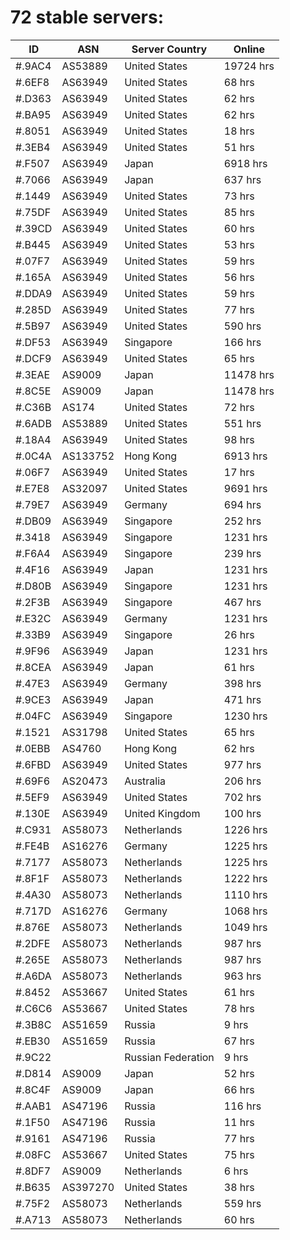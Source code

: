 # 72 stable servers:

| ID | ASN | Server Country | Online |
| ------ | ------ | ------ | ------ |
| #.9AC4 | AS53889 | United States | 19724 hrs |
| #.6EF8 | AS63949 | United States | 68 hrs |
| #.D363 | AS63949 | United States | 62 hrs |
| #.BA95 | AS63949 | United States | 62 hrs |
| #.8051 | AS63949 | United States | 18 hrs |
| #.3EB4 | AS63949 | United States | 51 hrs |
| #.F507 | AS63949 | Japan | 6918 hrs |
| #.7066 | AS63949 | Japan | 637 hrs |
| #.1449 | AS63949 | United States | 73 hrs |
| #.75DF | AS63949 | United States | 85 hrs |
| #.39CD | AS63949 | United States | 60 hrs |
| #.B445 | AS63949 | United States | 53 hrs |
| #.07F7 | AS63949 | United States | 59 hrs |
| #.165A | AS63949 | United States | 56 hrs |
| #.DDA9 | AS63949 | United States | 59 hrs |
| #.285D | AS63949 | United States | 77 hrs |
| #.5B97 | AS63949 | United States | 590 hrs |
| #.DF53 | AS63949 | Singapore | 166 hrs |
| #.DCF9 | AS63949 | United States | 65 hrs |
| #.3EAE | AS9009 | Japan | 11478 hrs |
| #.8C5E | AS9009 | Japan | 11478 hrs |
| #.C36B | AS174 | United States | 72 hrs |
| #.6ADB | AS53889 | United States | 551 hrs |
| #.18A4 | AS63949 | United States | 98 hrs |
| #.0C4A | AS133752 | Hong Kong | 6913 hrs |
| #.06F7 | AS63949 | United States | 17 hrs |
| #.E7E8 | AS32097 | United States | 9691 hrs |
| #.79E7 | AS63949 | Germany | 694 hrs |
| #.DB09 | AS63949 | Singapore | 252 hrs |
| #.3418 | AS63949 | Singapore | 1231 hrs |
| #.F6A4 | AS63949 | Singapore | 239 hrs |
| #.4F16 | AS63949 | Japan | 1231 hrs |
| #.D80B | AS63949 | Singapore | 1231 hrs |
| #.2F3B | AS63949 | Singapore | 467 hrs |
| #.E32C | AS63949 | Germany | 1231 hrs |
| #.33B9 | AS63949 | Singapore | 26 hrs |
| #.9F96 | AS63949 | Japan | 1231 hrs |
| #.8CEA | AS63949 | Japan | 61 hrs |
| #.47E3 | AS63949 | Germany | 398 hrs |
| #.9CE3 | AS63949 | Japan | 471 hrs |
| #.04FC | AS63949 | Singapore | 1230 hrs |
| #.1521 | AS31798 | United States | 65 hrs |
| #.0EBB | AS4760 | Hong Kong | 62 hrs |
| #.6FBD | AS63949 | United States | 977 hrs |
| #.69F6 | AS20473 | Australia | 206 hrs |
| #.5EF9 | AS63949 | United States | 702 hrs |
| #.130E | AS63949 | United Kingdom | 100 hrs |
| #.C931 | AS58073 | Netherlands | 1226 hrs |
| #.FE4B | AS16276 | Germany | 1225 hrs |
| #.7177 | AS58073 | Netherlands | 1225 hrs |
| #.8F1F | AS58073 | Netherlands | 1222 hrs |
| #.4A30 | AS58073 | Netherlands | 1110 hrs |
| #.717D | AS16276 | Germany | 1068 hrs |
| #.876E | AS58073 | Netherlands | 1049 hrs |
| #.2DFE | AS58073 | Netherlands | 987 hrs |
| #.265E | AS58073 | Netherlands | 987 hrs |
| #.A6DA | AS58073 | Netherlands | 963 hrs |
| #.8452 | AS53667 | United States | 61 hrs |
| #.C6C6 | AS53667 | United States | 78 hrs |
| #.3B8C | AS51659 | Russia | 9 hrs |
| #.EB30 | AS51659 | Russia | 67 hrs |
| #.9C22 |  | Russian Federation | 9 hrs |
| #.D814 | AS9009 | Japan | 52 hrs |
| #.8C4F | AS9009 | Japan | 66 hrs |
| #.AAB1 | AS47196 | Russia | 116 hrs |
| #.1F50 | AS47196 | Russia | 11 hrs |
| #.9161 | AS47196 | Russia | 77 hrs |
| #.08FC | AS53667 | United States | 75 hrs |
| #.8DF7 | AS9009 | Netherlands | 6 hrs |
| #.B635 | AS397270 | United States | 38 hrs |
| #.75F2 | AS58073 | Netherlands | 559 hrs |
| #.A713 | AS58073 | Netherlands | 60 hrs |

